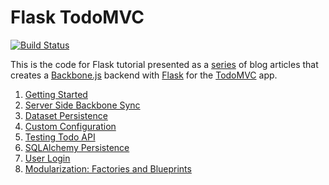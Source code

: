 # Flask TodoMVC

[![Build Status](https://secure.travis-ci.org/kevinbeaty/flask-todomvc.png)](http://travis-ci.org/kevinbeaty/flask-todomvc)

This is the code for Flask tutorial presented as a [series][5] of blog articles that creates a [Backbone.js][3] backend with [Flask][2] for the [TodoMVC][1] app.

1. [Getting Started][5]
2. [Server Side Backbone Sync][6]
3. [Dataset Persistence][7]
4. [Custom Configuration][8]
5. [Testing Todo API][9]
6. [SQLAlchemy Persistence][10]
7. [User Login][11]
7. [Modularization: Factories and Blueprints][11]

[1]: http://todomvc.com
[2]: http://flask.pocoo.org/
[3]: http://backbonejs.org
[4]: http://todomvc.com/architecture-examples/backbone/
[5]: http://simplectic.com/blog/2014/flask-todomvc-part1/
[6]: http://simplectic.com/blog/2014/flask-todomvc-backbone-sync/
[7]: http://simplectic.com/blog/2014/flask-todomvc-dataset/
[8]: http://simplectic.com/blog/2014/flask-todomvc-configuration/
[9]: http://simplectic.com/blog/2014/flask-todomvc-testing/ 
[10]: http://simplectic.com/blog/2014/flask-todomvc-sqlalchemy/
[11]: http://simplectic.com/blog/2014/flask-todomvc-login/
[12]: http://simplectic.com/blog/2014/flask-todomvc-modular/
